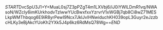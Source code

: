 $START$DvcSpU3J1+Y+MuaL0sj7Z3pPZgT4m1LXVbj6/iJ0iYWlLDmR1vq/NWAsoN/WZcIy6imKUrkhodvTzlwwYUcBwxfxxYzrvrV1xWGBj7qb8Ci8wZ71MESLkpWMThbqog6E9iR8yrPewI9Ncx7JklJvIHNwiduchKH039opL3Guyr2eJzzbcHLKy3eBjAkcYUoKh2YXk5J4p6kz6RdMsQ78Wg==$END$